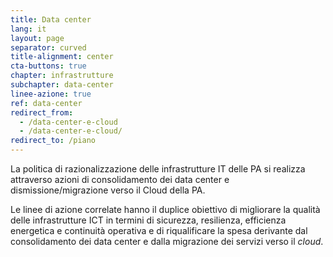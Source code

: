 ```yaml
---
title: Data center
lang: it
layout: page
separator: curved
title-alignment: center
cta-buttons: true
chapter: infrastrutture
subchapter: data-center
linee-azione: true
ref: data-center
redirect_from:
  - /data-center-e-cloud
  - /data-center-e-cloud/
redirect_to: /piano
---
```

La politica di razionalizzazione delle infrastrutture IT delle PA si realizza
attraverso azioni di consolidamento dei data center e dismissione/migrazione
verso il Cloud della PA. 

Le linee di azione correlate hanno il duplice obiettivo di migliorare la qualità
delle infrastrutture ICT in termini di sicurezza, resilienza, efficienza
energetica e continuità operativa e di riqualificare la spesa derivante dal
consolidamento dei data center e dalla migrazione dei servizi verso il *cloud*.
